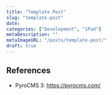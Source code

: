 ```yaml
---
title: "Template Post"
slug: "template-post"
date: 
categories: ["Development", "iPad"]
metaDescription: ""
metaImageURL: "/posts/template-post/"
draft: true
---
```


## References
- PyroCMS 3: https://pyrocms.com/

[pyro-3]: https://pyrocms.com/
